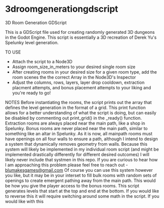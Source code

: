 # 3droomgenerationgdscript
3D Room Generation GDScript

This is a GDScript file used for creating randomly generated 3D dungeons in the Godot Engine.
This script is essentially a 3D recreation of Derek Yu's Spelunky level generation.

TO USE
- Attach the script to a Node3D
- Assign room_size_in_meters to your desired single room size
- After creating rooms in your desired size for a given room type, add the room scenes the the correct Array in the Node3D's Inspector
- Adjust the columns, rows, layers, layer drop cooldown, extraction placment attempts, and bonus placement attempts to your liking and you're ready to go!

NOTES
Before instantiating the rooms, the script prints out the array that defines the level generation in the format of a grid.
  This print function allows for a better understanding of what the script is doing, but can easily be disabled by commenting out print_grid() in the _ready() function.
Extraction rooms are always placed near the main path, like a shop in Spelunky.
Bonus rooms are never placed near the main path, similar to something like an altar in Spelunky.
As it is now, all mainpath rooms must have openings on all four walls to ensure a path, although I intend to design a system that dynamically removes geometry from walls. Because this system
  will likely be implemented in my individual room script (and might be implemented drastically differently for different desired outcomes) I will likely never include that systmen in this
  repo. If you are curious to hear how I am approaching this problem please feel free to reach out - blumakesgames@gmail.com
Of course you can use this system however you like, but it may be in your interset to fill bulk rooms with random sets of openings to create emergent pathing away from the main path.
  This would be how you give the player access to the bonus rooms.
This script generates levels that start at the top and end at the bottom. If you would like to reverse this it will require switching around some math in the script.
  If you would like with this

